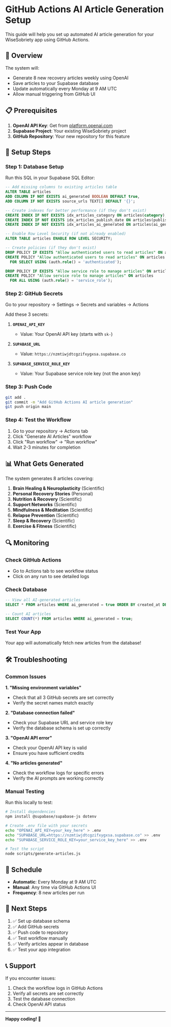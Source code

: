 # GitHub Actions AI Article Generation Setup

This guide will help you set up automated AI article generation for your WiseSobriety app using GitHub Actions.

## 🚀 Overview

The system will:
- Generate 8 new recovery articles weekly using OpenAI
- Save articles to your Supabase database
- Update automatically every Monday at 9 AM UTC
- Allow manual triggering from GitHub UI

## 📋 Prerequisites

1. **OpenAI API Key**: Get from [platform.openai.com](https://platform.openai.com)
2. **Supabase Project**: Your existing WiseSobriety project
3. **GitHub Repository**: Your new repository for this feature

## 🔧 Setup Steps

### Step 1: Database Setup

Run this SQL in your Supabase SQL Editor:

```sql
-- Add missing columns to existing articles table
ALTER TABLE articles 
ADD COLUMN IF NOT EXISTS ai_generated BOOLEAN DEFAULT true,
ADD COLUMN IF NOT EXISTS source_urls TEXT[] DEFAULT '{}';

-- Create indexes for better performance (if they don't exist)
CREATE INDEX IF NOT EXISTS idx_articles_category ON articles(category);
CREATE INDEX IF NOT EXISTS idx_articles_publish_date ON articles(publish_date DESC);
CREATE INDEX IF NOT EXISTS idx_articles_ai_generated ON articles(ai_generated);

-- Enable Row Level Security (if not already enabled)
ALTER TABLE articles ENABLE ROW LEVEL SECURITY;

-- Create policies (if they don't exist)
DROP POLICY IF EXISTS "Allow authenticated users to read articles" ON articles;
CREATE POLICY "Allow authenticated users to read articles" ON articles
  FOR SELECT USING (auth.role() = 'authenticated');

DROP POLICY IF EXISTS "Allow service role to manage articles" ON articles;
CREATE POLICY "Allow service role to manage articles" ON articles
  FOR ALL USING (auth.role() = 'service_role');
```

### Step 2: GitHub Secrets

Go to your repository → Settings → Secrets and variables → Actions

Add these 3 secrets:

1. **`OPENAI_API_KEY`**
   - Value: Your OpenAI API key (starts with `sk-`)

2. **`SUPABASE_URL`**
   - Value: `https://nzmtiwjdtcgzifxygxsa.supabase.co`

3. **`SUPABASE_SERVICE_ROLE_KEY`**
   - Value: Your Supabase service role key (not the anon key)

### Step 3: Push Code

```bash
git add .
git commit -m "Add GitHub Actions AI article generation"
git push origin main
```

### Step 4: Test the Workflow

1. Go to your repository → Actions tab
2. Click "Generate AI Articles" workflow
3. Click "Run workflow" → "Run workflow"
4. Wait 2-3 minutes for completion

## 📊 What Gets Generated

The system generates 8 articles covering:

1. **Brain Healing & Neuroplasticity** (Scientific)
2. **Personal Recovery Stories** (Personal)
3. **Nutrition & Recovery** (Scientific)
4. **Support Networks** (Scientific)
5. **Mindfulness & Meditation** (Scientific)
6. **Relapse Prevention** (Scientific)
7. **Sleep & Recovery** (Scientific)
8. **Exercise & Fitness** (Scientific)

## 🔍 Monitoring

### Check GitHub Actions
- Go to Actions tab to see workflow status
- Click on any run to see detailed logs

### Check Database
```sql
-- View all AI-generated articles
SELECT * FROM articles WHERE ai_generated = true ORDER BY created_at DESC;

-- Count AI articles
SELECT COUNT(*) FROM articles WHERE ai_generated = true;
```

### Test Your App
Your app will automatically fetch new articles from the database!

## 🛠️ Troubleshooting

### Common Issues

**1. "Missing environment variables"**
- Check that all 3 GitHub secrets are set correctly
- Verify the secret names match exactly

**2. "Database connection failed"**
- Check your Supabase URL and service role key
- Verify the database schema is set up correctly

**3. "OpenAI API error"**
- Check your OpenAI API key is valid
- Ensure you have sufficient credits

**4. "No articles generated"**
- Check the workflow logs for specific errors
- Verify the AI prompts are working correctly

### Manual Testing

Run this locally to test:

```bash
# Install dependencies
npm install @supabase/supabase-js dotenv

# Create .env file with your secrets
echo "OPENAI_API_KEY=your_key_here" > .env
echo "SUPABASE_URL=https://nzmtiwjdtcgzifxygxsa.supabase.co" >> .env
echo "SUPABASE_SERVICE_ROLE_KEY=your_service_key_here" >> .env

# Test the script
node scripts/generate-articles.js
```

## 📅 Schedule

- **Automatic**: Every Monday at 9 AM UTC
- **Manual**: Any time via GitHub Actions UI
- **Frequency**: 8 new articles per run

## 🎯 Next Steps

1. ✅ Set up database schema
2. ✅ Add GitHub secrets
3. ✅ Push code to repository
4. ✅ Test workflow manually
5. ✅ Verify articles appear in database
6. ✅ Test your app integration

## 📞 Support

If you encounter issues:
1. Check the workflow logs in GitHub Actions
2. Verify all secrets are set correctly
3. Test the database connection
4. Check OpenAI API status

---

**Happy coding! 🚀** 